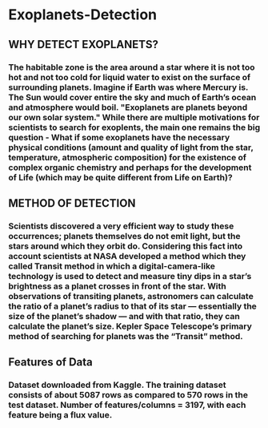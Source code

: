 # Exoplanets-Detection
## WHY DETECT EXOPLANETS?
### The habitable zone is the area around a star where it is not too hot and not too cold for liquid water to exist on the surface of surrounding planets. Imagine if Earth was where Mercury is. The Sun would cover entire the sky and  much of Earth’s ocean and atmosphere would boil. "Exoplanets are planets beyond our own solar system." While there are multiple motivations for scientists to search for exoplents, the main one remains the big question - What if some exoplanets have the necessary physical conditions (amount and quality of light from the star, temperature, atmospheric composition) for the existence of complex organic chemistry and perhaps for the development of Life (which may be quite different from Life on Earth)? 
## METHOD OF DETECTION
### Scientists discovered a very efficient way to study these occurrences; planets themselves do not emit light, but the stars around which they orbit do. Considering this fact into account scientists at NASA developed a method which they called Transit method in which a digital-camera-like technology is used to detect and measure tiny dips in a star’s brightness as a planet crosses in front of the star. With observations of transiting planets, astronomers can calculate the ratio of a planet’s radius to that of its star — essentially the size of the planet’s shadow — and with that ratio, they can calculate the planet’s size. Kepler Space Telescope’s primary method of searching for planets was the “Transit” method. 
## Features of Data
### Dataset downloaded from Kaggle. The training dataset consists of about 5087 rows as compared to 570 rows in the test dataset. Number of features/columns = 3197, with each feature being a flux value. 
